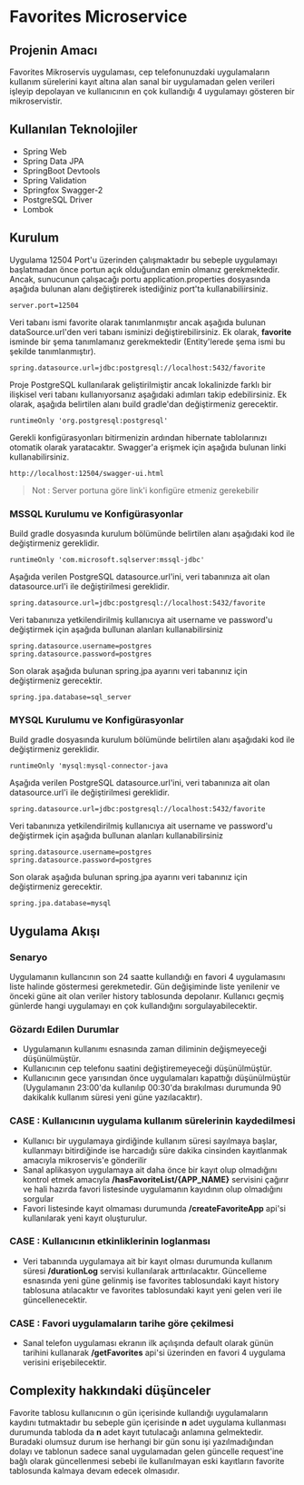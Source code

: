 # Favorites Microservice

## Projenin Amacı
Favorites Mikroservis uygulaması, cep telefonunuzdaki uygulamaların kullanım sürelerini kayıt altına alan sanal bir uygulamadan gelen verileri işleyip depolayan ve kullanıcının en çok kullandığı 4 uygulamayı gösteren bir mikroservistir. 

## Kullanılan Teknolojiler
* Spring Web
* Spring Data JPA
* SpringBoot Devtools
* Spring Validation
* Springfox Swagger-2
* PostgreSQL Driver
* Lombok

## Kurulum

Uygulama 12504 Port'u üzerinden çalışmaktadır bu sebeple uygulamayı başlatmadan önce portun açık olduğundan emin olmanız gerekmektedir. Ancak, sunucunun çalışacağı portu application.properties dosyasında aşağıda bulunan alanı değiştirerek istediğiniz port'ta kullanabiliirsiniz.
```
server.port=12504
```

Veri tabanı ismi favorite olarak tanımlanmıştır ancak aşağıda bulunan dataSource.url'den veri tabanı isminizi değiştirebilirsiniz. Ek olarak,  **favorite** isminde bir şema tanımlamanız gerekmektedir (Entity'lerede şema ismi bu şekilde tanımlanmıştır).
```
spring.datasource.url=jdbc:postgresql://localhost:5432/favorite
```

Proje PostgreSQL kullanılarak geliştirilmiştir ancak lokalinizde farklı bir ilişkisel veri tabanı kullanıyorsanız aşağıdaki adımları takip edebilirsiniz. Ek olarak, aşağıda belirtilen alanı build gradle'dan değiştirmeniz gerecektir.
```
runtimeOnly 'org.postgresql:postgresql'
```

Gerekli konfigürasyonları bitirmenizin ardından hibernate tablolarınızı otomatik olarak yaratacaktır. Swagger'a erişmek için aşağıda bulunan linki kullanabilirsiniz.
```
http://localhost:12504/swagger-ui.html
```
> Not : Server portuna göre link'i konfigüre etmeniz gerekebilir

### MSSQL Kurulumu ve Konfigürasyonlar
Build gradle dosyasında kurulum bölümünde belirtilen alanı aşağıdaki kod ile değiştirmeniz gereklidir.
```
runtimeOnly 'com.microsoft.sqlserver:mssql-jdbc'
```

Aşağıda verilen PostgreSQL datasource.url'ini, veri tabanınıza ait olan datasource.url'i ile değiştirilmesi gereklidir.
```
spring.datasource.url=jdbc:postgresql://localhost:5432/favorite
```

Veri tabanınıza yetkilendirilmiş kullanıcıya ait username ve password'u değiştirmek için aşağıda bullunan alanları kullanabilirsiniz
``` 
spring.datasource.username=postgres
spring.datasource.password=postgres
```

Son olarak aşağıda bulunan spring.jpa ayarını veri tabanınız için değiştirmeniz gerecektir.
``` 
spring.jpa.database=sql_server
```

### MYSQL Kurulumu ve Konfigürasyonlar
Build gradle dosyasında kurulum bölümünde belirtilen alanı aşağıdaki kod ile değiştirmeniz gereklidir.
```
runtimeOnly 'mysql:mysql-connector-java
```

Aşağıda verilen PostgreSQL datasource.url'ini, veri tabanınıza ait olan datasource.url'i ile değiştirilmesi gereklidir.
```
spring.datasource.url=jdbc:postgresql://localhost:5432/favorite
```

Veri tabanınıza yetkilendirilmiş kullanıcıya ait username ve password'u değiştirmek için aşağıda bullunan alanları kullanabilirsiniz
```
spring.datasource.username=postgres  
spring.datasource.password=postgres
```

Son olarak aşağıda bulunan spring.jpa ayarını veri tabanınız için değiştirmeniz gerecektir.
```
spring.jpa.database=mysql
```

## Uygulama Akışı

### Senaryo
Uygulamanın kullancının son 24 saatte kullandığı en favori 4 uygulamasını liste halinde göstermesi gerekmetedir. Gün değişiminde liste yenilenir ve önceki güne ait olan veriler history tablosunda depolanır. Kullanıcı geçmiş günlerde hangi uygulamayı en çok kullandığını sorgulayabilecektir.

### Gözardı Edilen Durumlar
* Uygulamanın kullanımı esnasında zaman diliminin değişmeyeceği düşünülmüştür.
* Kullanıcının cep telefonu saatini değiştiremeyeceği düşünülmüştür.
* Kullanıcının gece yarısından önce uygulamaları kapattığı düşünülmüştür (Uygulamanın 23:00'da kullanılıp 00:30'da bırakılması durumunda 90 dakikalık kullanım süresi yeni güne yazılacaktır). 

### CASE : Kullanıcının uygulama kullanım sürelerinin kaydedilmesi
* Kullanıcı bir uygulamaya girdiğinde kullanım süresi sayılmaya başlar, kullanmayı bitirdiğinde ise harcadığı süre dakika cinsinden kayıtlanmak amacıyla mikroservis'e gönderilir
* Sanal aplikasyon uygulamaya ait daha önce bir kayıt olup olmadığını kontrol etmek amacıyla **/hasFavoriteList/{APP_NAME}** servisini çağırır ve hali hazırda favori listesinde uygulamanın kayıdının olup olmadığını sorgular
* Favori listesinde kayıt olmaması durumunda **/createFavoriteApp** api'si kullanılarak yeni kayıt oluşturulur.

### CASE : Kullanıcının etkinliklerinin loglanması
* Veri tabanında uygulamaya ait bir kayıt olması durumunda kullanım süresi **/durationLog** servisi kullanılarak arttırılacaktır. Güncelleme esnasında yeni güne gelinmiş ise favorites tablosundaki kayıt history tablosuna atılacaktır ve favorites tablosundaki kayıt yeni gelen veri ile güncellenecektir.

### CASE : Favori uygulamaların tarihe göre çekilmesi
* Sanal telefon uygulaması ekranın ilk açılışında default olarak günün tarihini kullanarak **/getFavorites** api'si üzerinden en favori 4 uygulama verisini erişebilecektir.

## Complexity hakkındaki düşünceler
Favorite tablosu kullanıcının o gün içerisinde kullandığı uygulamaların kaydını tutmaktadır bu sebeple gün içerisinde **n** adet uygulama kullanması durumunda tabloda da **n** adet kayıt tutulacağı anlamına gelmektedir. 
Buradaki olumsuz durum ise herhangi bir gün sonu işi yazılmadığından dolayı ve tablonun sadece sanal uygulamadan gelen güncelle request'ine bağlı olarak güncellenmesi sebebi ile kullanılmayan eski kayıtların favorite tablosunda kalmaya devam edecek olmasıdır.
